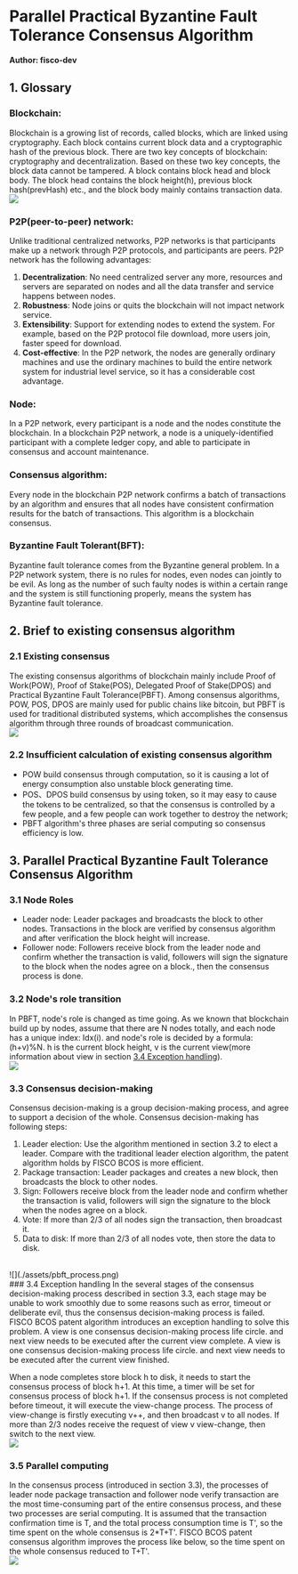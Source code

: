 # Parallel Practical Byzantine Fault Tolerance Consensus Algorithm
**Author: fisco-dev**  

## 1. Glossary
### Blockchain:   
Blockchain is a growing list of records, called blocks, which are linked using cryptography. Each block contains current block data and a cryptographic hash of the previous block. There are two key concepts of blockchain: cryptography and decentralization. Based on these two key concepts, the block data cannot be tampered. 
A block contains block head and block body. The block head contains the block height(h), previous block hash(prevHash) etc., and the block body mainly contains transaction data.
<br>
![](./assets/pbft_blockchain.jpg)  
### P2P(peer-to-peer) network: 
Unlike traditional centralized networks, P2P networks is that participants make up a network through P2P protocols, and participants are peers. P2P network has the following advantages:
1. **Decentralization**: No need centralized server any more, resources and servers are separated on nodes and all the data transfer and service happens between nodes.
2. **Robustness**: Node joins or quits the blockchain will not impact network service.
3. **Extensibility**: Support for extending nodes to extend the system. For example, based on the P2P protocol file download, more users join, faster speed for download.
4. **Cost-effective**: In the P2P network, the nodes are generally ordinary machines and use the ordinary machines to build the entire network system for industrial level service, so it has a considerable cost advantage. 
### Node: 
In a P2P network, every participant is a node and the nodes constitute the blockchain. In a blockchain P2P network, a node is a uniquely-identified participant with a complete ledger copy, and able to participate in consensus and account maintenance.
### Consensus algorithm: 
Every node in the blockchain P2P network confirms a batch of transactions by an algorithm and ensures that all nodes have consistent confirmation results for the batch of transactions. This algorithm is a blockchain consensus.
### Byzantine Fault Tolerant(BFT): 
Byzantine fault tolerance comes from the Byzantine general problem. In a P2P network system, there is no rules for nodes, even nodes can jointly to be evil. As long as the number of such faulty nodes is within a certain range and the system is still functioning properly, means the system has Byzantine fault tolerance.

## 2. Brief to existing consensus algorithm
### 2.1 Existing consensus
The existing consensus algorithms of blockchain mainly include Proof of Work(POW), Proof of Stake(POS), Delegated Proof of Stake(DPOS) and Practical Byzantine Fault Tolerance(PBFT). Among consensus algorithms, POW, POS, DPOS are mainly used for public chains like bitcoin, but PBFT is used for traditional distributed systems, which accomplishes the consensus algorithm through three rounds of broadcast communication.
<br>
 ![](./assets/pbft_consensus.jpg)
### 2.2 Insufficient calculation of existing consensus algorithm
- POW build consensus through computation, so it is causing a lot of energy consumption also unstable block generating time.
- POS、DPOS build consensus by using token, so it may easy to cause the tokens to be centralized, so that the consensus is controlled by a few people, and a few people can work together to destroy the network;
- PBFT algorithm's three phases are serial computing so consensus efficiency is low.

## 3. Parallel Practical Byzantine Fault Tolerance Consensus Algorithm
### 3.1 Node Roles
- Leader node: Leader packages and broadcasts the block to other nodes. Transactions in the block are verified by consensus algorithm and after verification the block height will increase.
- Follower node: Followers receive block from the leader node and confirm whether the transaction is valid, followers will sign the signature to the block when the nodes agree on a block., then the consensus process is done.
### 3.2 Node's role transition
In PBFT, node's role is changed as time going.
As we known that blockchain build up by nodes, assume that there are N nodes totally, and each node has a unique index: Idx(i). and node's role is decided by a formula: (h+v)%N. h is the current block height, v is the current view(more information about view in section  [3.4 Exception handling](#exception-handling)).
<br>
 ![](./assets/pbft_role.png)
### 3.3 Consensus decision-making

Consensus decision-making is a group decision-making process, and agree to support a decision of the whole. Consensus decision-making has following steps:
1. Leader election: Use the algorithm mentioned in section 3.2 to elect a leader. Compare with the traditional leader election algorithm, the patent algorithm holds by FISCO BCOS is more efficient.
2. Package transaction: Leader packages and creates a new block, then broadcasts the block to other nodes.
3. Sign: Followers receive block from the leader node and confirm whether the transaction is valid, followers will sign the signature to the block when the nodes agree on a block.
4. Vote: If more than 2/3 of all nodes sign the transaction, then broadcast it.
5. Data to disk: If more than 2/3 of all nodes vote, then store the data to disk.
<br>
![](./assets/pbft_process.png) 
<br>
###  3.4 Exception handling
In the several stages of the consensus decision-making process described in section 3.3, each stage may be unable to work smoothly due to some reasons such as error, timeout or deliberate evil, thus the consensus decision-making process is failed. FISCO BCOS patent algorithm introduces an exception handling to solve this problem.
A view is one consensus decision-making process life circle. and next view needs to be executed after the current view complete.
A view is one consensus decision-making process life circle. and next view needs to be executed after the current view finished.

When a node completes store block h to disk, it needs to start the consensus process of block h+1. At this time, a timer will be set for consensus process of block h+1. If the consensus process is not completed before timeout, it will execute the view-change process.
The process of view-change is firstly executing v++, and then broadcast v to all nodes. If more than 2/3 nodes receive the request of view v view-change, then switch to the next view.
<br>
![](./assets/pbft_error.png)   
### 3.5 Parallel computing
In the consensus process (introduced in section 3.3), the processes of leader node package transaction and follower node verify transaction are the most time-consuming part of the entire consensus process, and these two processes are serial computing. It is assumed that the transaction confirmation time is T, and the total process consumption time is T', so the time spent on the whole consensus is 2*T+T'. FISCO BCOS patent consensus algorithm improves the process like below, so the time spent on the whole consensus reduced to T+T'.
<br>
![](./assets/pbft_parallel.png)
